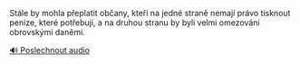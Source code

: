 
Stále by mohla přeplatit občany, kteří na jedné straně nemají právo tisknout peníze, které potřebují, a na druhou stranu by byli velmi omezováni obrovskými daněmi.

[🔊 Poslechnout audio](/data/7-paragraphs/audio/chapter_164/para_010-Stle-by-mohla-peplatit-obany-kte-na-jedn-st.mp3)
